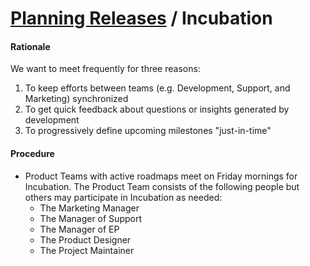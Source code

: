 # [Planning Releases](../planning_releases.md) / Incubation


#### Rationale

We want to meet frequently for three reasons:

 1. To keep efforts between teams (e.g. Development, Support, and Marketing) synchronized
 2. To get quick feedback about questions or insights generated by development
 3. To progressively define upcoming milestones "just-in-time"


#### Procedure

 - Product Teams with active roadmaps meet on Friday mornings for Incubation. The Product Team consists of the following people but others may participate in Incubation as needed:
     - The Marketing Manager
     - The Manager of Support
     - The Manager of EP
     - The Product Designer
     - The Project Maintainer
